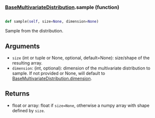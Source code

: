 ### [BaseMultivariateDistribution](BaseMultivariateDistribution.md).sample (function)


```py

def sample(self, size=None, dimension=None)

```



Sample from the distribution.

Arguments
-----------
* `size` (int or tuple or None, optional, default=None): size/shape of the
    resulting array.
* `dimension`: (int, optional): dimension of the multivariate distribution
    to sample.  If not provided or None, will default to [BaseMultivariateDistribution.dimension](BaseMultivariateDistribution.dimension.md).

Returns
---------
* float or array: float if `size=None`, otherwise a numpy array with
    shape defined by `size`.

